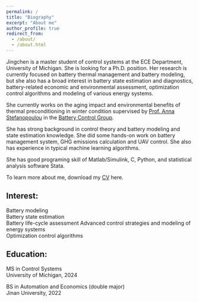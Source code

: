 ```yaml
---
permalink: /
title: "Biography"
excerpt: "About me"
author_profile: true
redirect_from: 
  - /about/
  - /about.html
---
```

Jingchen is a master student of control systems at the ECE Department, University of Michigan. She is looking for a Ph.D. position. Her research is currently focused on battery thermal management and battery modeling, but she also has a broad interest in battery state estimation and diagnostics, battery-related economic and environmental assessment, optimization control algorithms and modeling of various energy systems.

She currently works on the aging impact and environmental benefits of thermal preconditioning in winter condition supervised by [Prof. Anna Stefanopoulou](http://www-personal.umich.edu/~annastef/) in the [Battery Control Group](https://batterycontrolgroup.engin.umich.edu/home).

She has strong background in control theory and battery modeling and state estimation knowledge. She did some hands-on work on battery management system, GHG emissions calculation and UAV control. She also has experience in typical machine learning algorithms.

She has good programing skill of Matlab/Simulink, C, Python, and statistical analysis software Stata.

To learn more about me, download my [CV](https://drive.google.com/file/d/1zcS8RqZyMBWXBUMpNXx0t8gDAK3uP_8_/view?usp=sharing) here.

Interest:                                                                            
------
Battery modeling                                                                                                                                                                                                                                                                                                                                                                                                                               
Battery state estimation                                                                        
Battery life-cycle assessment
Advanced control strategies and modeling of energy systems                                                   
Optimization control algorithms                                             

Education:
------
MS in Control Systems                                                                                                          
University of Michigan, 2024

BS in Automation and Economics (double major)                                                                                                                    
Jinan University, 2022
